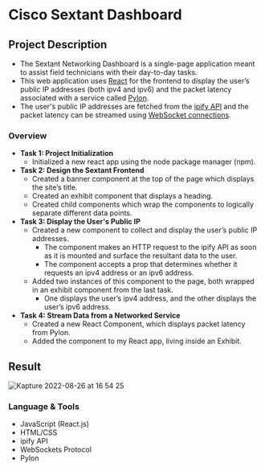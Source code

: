 # Cisco Sextant Dashboard
## **Project Description**
- The Sextant Networking Dashboard is a single-page application meant to assist field technicians with their day-to-day tasks. 
- This web application uses <a href="https://github.com/facebook/create-react-app" target="_blank">React</a> for the frontend to display the user’s public IP addresses (both ipv4 and ipv6) and the packet latency associated with a service called <a href="https://www.npmjs.com/package/pylon" target="_blank">Pylon</a>. 
- The user's public IP addresses are fetched from the <a href="https://www.ipify.org/" target="_blank">ipify API</a> and the packet latency can be streamed using <a href="https://www.npmjs.com/package/websocket" target="_blank">WebSocket connections</a>.

### **Overview**

- **Task 1: Project Initialization**
  - Initialized a new react app using the node package manager (npm).
- **Task 2: Design the Sextant Frontend**
  - Created a banner component at the top of the page which displays the site’s title.
  - Created an exhibit component that displays a heading.
  - Created child components which wrap the components to logically separate different data points.
- **Task 3: Display the User's Public IP**
  - Created a new component to collect and display the user’s public IP addresses.
    - The component makes an HTTP request to the ipify API as soon as it is mounted and surface the resultant data to the user.
    - The component accepts a prop that determines whether it requests an ipv4 address or an ipv6 address.
  - Added two instances of this component to the page, both wrapped in an exhibit component from the last task.
    - One displays the user’s ipv4 address, and the other displays the user’s ipv6 address.
- **Task 4: Stream Data from a Networked Service**
  - Created a new React Component, which displays packet latency from Pylon.
  - Added the component to my React app, living inside an Exhibit.

## Result
![Kapture 2022-08-26 at 16 54 25](https://user-images.githubusercontent.com/94224903/187005244-ada3ab46-3745-40b3-88fd-c025f149af59.gif)


### Language **& Tools**

- JavaScript (React.js)
- HTML/CSS
- ipify API
- WebSockets Protocol
- Pylon
